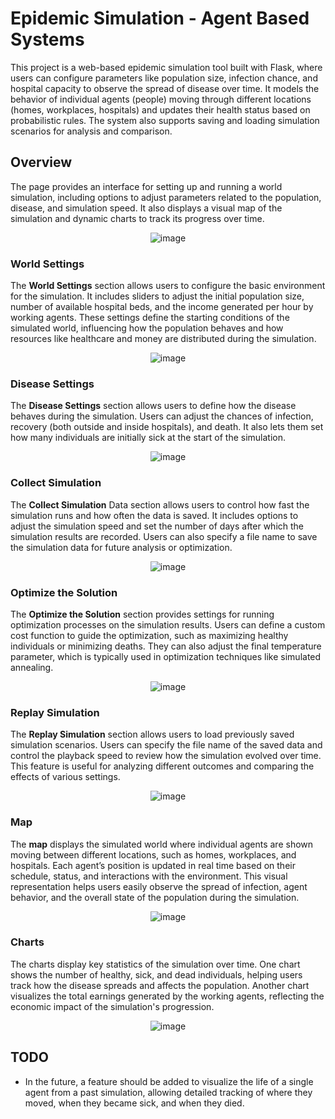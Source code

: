 # Epidemic Simulation - Agent Based Systems

This project is a web-based epidemic simulation tool built with Flask, where users can configure parameters like population size, infection chance, and hospital capacity to observe the spread of disease over time. It models the behavior of individual agents (people) moving through different locations (homes, workplaces, hospitals) and updates their health status based on probabilistic rules. The system also supports saving and loading simulation scenarios for analysis and comparison.



## Overview
The page provides an interface for setting up and running a world simulation, including options to adjust parameters related to the population, disease, and simulation speed. It also displays a visual map of the simulation and dynamic charts to track its progress over time.

<p align="center">
  <img src="https://github.com/user-attachments/assets/af6cecc3-6e4e-469b-9f0c-b00c021a2b7c" alt="image">
</p>

### World Settings
The **World Settings** section allows users to configure the basic environment for the simulation.
It includes sliders to adjust the initial population size, number of available hospital beds, and the income generated per hour by working agents.
These settings define the starting conditions of the simulated world, influencing how the population behaves and how resources like healthcare and money are distributed during the simulation.

<p align="center">
  <img src="https://github.com/user-attachments/assets/35b3f5db-2689-4ee3-87bc-b923bc98bdc5" alt="image">
</p>

### Disease Settings
The **Disease Settings** section allows users to define how the disease behaves during the simulation. Users can adjust the chances of infection, recovery (both outside and inside hospitals), and death. It also lets them set how many individuals are initially sick at the start of the simulation.

<p align="center">
  <img src="https://github.com/user-attachments/assets/bf3bd98c-b802-45dc-ac84-6193908c3aed" alt="image">
</p>

### Collect Simulation
The **Collect Simulation** Data section allows users to control how fast the simulation runs and how often the data is saved.
It includes options to adjust the simulation speed and set the number of days after which the simulation results are recorded.
Users can also specify a file name to save the simulation data for future analysis or optimization.

<p align="center">
  <img src="https://github.com/user-attachments/assets/7578a5e4-2011-45e8-abb8-9b0126857985" alt="image">
</p>

### Optimize the Solution
The **Optimize the Solution** section provides settings for running optimization processes on the simulation results.
Users can define a custom cost function to guide the optimization, such as maximizing healthy individuals or minimizing deaths.
They can also adjust the final temperature parameter, which is typically used in optimization techniques like simulated annealing.

<p align="center">
  <img src="https://github.com/user-attachments/assets/ba0f157d-3281-4bcb-ae2b-f2c584e6e2f4" alt="image">
</p>

### Replay Simulation
The **Replay Simulation** section allows users to load previously saved simulation scenarios.
Users can specify the file name of the saved data and control the playback speed to review how the simulation evolved over time.
This feature is useful for analyzing different outcomes and comparing the effects of various settings.

<p align="center">
  <img src="https://github.com/user-attachments/assets/f05bfa59-dfe9-496e-9bea-3e52121c30dd" alt="image">
</p>

### Map
The **map** displays the simulated world where individual agents are shown moving between different locations, such as homes, workplaces, and hospitals.
Each agent’s position is updated in real time based on their schedule, status, and interactions with the environment.
This visual representation helps users easily observe the spread of infection, agent behavior, and the overall state of the population during the simulation.

<p align="center">
  <img src="https://github.com/user-attachments/assets/1bdb7317-fabc-4dad-95f7-7ad4e0cd908b" alt="image">
</p>

### Charts
The charts display key statistics of the simulation over time.
One chart shows the number of healthy, sick, and dead individuals, helping users track how the disease spreads and affects the population.
Another chart visualizes the total earnings generated by the working agents, reflecting the economic impact of the simulation's progression.

<p align="center">
  <img src="https://github.com/user-attachments/assets/ed841f25-e67c-4328-bacf-f5f2182d176e" alt="image">
</p>


## TODO
- In the future, a feature should be added to visualize the life of a single agent from a past simulation, allowing detailed tracking of where they moved, when they became sick, and when they died.

